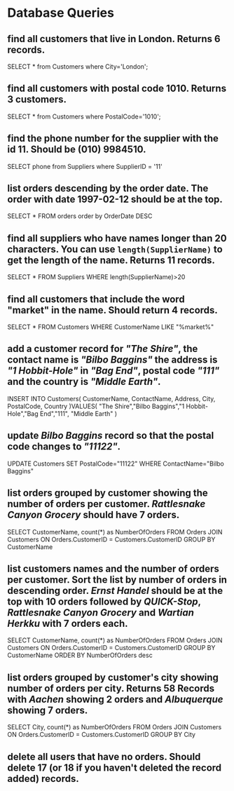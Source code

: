 # Database Queries

## find all customers that live in London. Returns 6 records.

SELECT \* from Customers
where City='London';

## find all customers with postal code 1010. Returns 3 customers.

SELECT \* from Customers
where PostalCode='1010';

## find the phone number for the supplier with the id 11. Should be (010) 9984510.

SELECT phone from Suppliers
where SupplierID = '11'

## list orders descending by the order date. The order with date 1997-02-12 should be at the top.

SELECT \* FROM orders
order by OrderDate DESC

## find all suppliers who have names longer than 20 characters. You can use `length(SupplierName)` to get the length of the name. Returns 11 records.

SELECT \* FROM Suppliers
WHERE length(SupplierName)>20

## find all customers that include the word "market" in the name. Should return 4 records.

SELECT \* FROM Customers
WHERE CustomerName LIKE "%market%"

## add a customer record for _"The Shire"_, the contact name is _"Bilbo Baggins"_ the address is _"1 Hobbit-Hole"_ in _"Bag End"_, postal code _"111"_ and the country is _"Middle Earth"_.

INSERT INTO Customers(
CustomerName, ContactName, Address, City, PostalCode, Country
)VALUES(
"The Shire","Bilbo Baggins","1 Hobbit-Hole","Bag End","111", "Middle Earth"
)

## update _Bilbo Baggins_ record so that the postal code changes to _"11122"_.

UPDATE Customers
SET PostalCode="11122"
WHERE ContactName="Bilbo Baggins"

## list orders grouped by customer showing the number of orders per customer. _Rattlesnake Canyon Grocery_ should have 7 orders.

SELECT CustomerName, count(\*) as NumberOfOrders
FROM Orders
JOIN Customers ON Orders.CustomerID = Customers.CustomerID
GROUP BY CustomerName

## list customers names and the number of orders per customer. Sort the list by number of orders in descending order. _Ernst Handel_ should be at the top with 10 orders followed by _QUICK-Stop_, _Rattlesnake Canyon Grocery_ and _Wartian Herkku_ with 7 orders each.

SELECT CustomerName, count(\*) as NumberOfOrders
FROM Orders
JOIN Customers ON Orders.CustomerID = Customers.CustomerID
GROUP BY CustomerName
ORDER BY NumberOfOrders desc

## list orders grouped by customer's city showing number of orders per city. Returns 58 Records with _Aachen_ showing 2 orders and _Albuquerque_ showing 7 orders.

SELECT City, count(\*) as NumberOfOrders
FROM Orders
JOIN Customers ON Orders.CustomerID = Customers.CustomerID
GROUP BY City

## delete all users that have no orders. Should delete 17 (or 18 if you haven't deleted the record added) records.
